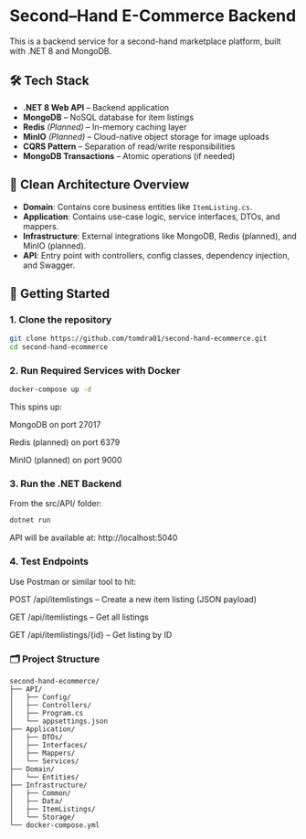 # Second–Hand E-Commerce Backend

This is a backend service for a second-hand marketplace platform, built with .NET 8 and MongoDB.

## 🛠 Tech Stack

- **.NET 8 Web API** – Backend application
- **MongoDB** – NoSQL database for item listings
- **Redis** *(Planned)* – In-memory caching layer
- **MinIO** *(Planned)* – Cloud-native object storage for image uploads
- **CQRS Pattern** – Separation of read/write responsibilities
- **MongoDB Transactions** – Atomic operations (if needed)

## 🧱 Clean Architecture Overview

- **Domain**: Contains core business entities like `ItemListing.cs`.
- **Application**: Contains use-case logic, service interfaces, DTOs, and mappers.
- **Infrastructure**: External integrations like MongoDB, Redis (planned), and MinIO (planned).
- **API**: Entry point with controllers, config classes, dependency injection, and Swagger.

## 🚀 Getting Started

### 1. Clone the repository

```bash
git clone https://github.com/tomdra01/second-hand-ecommerce.git
cd second-hand-ecommerce
```

### 2. Run Required Services with Docker

```bash
docker-compose up -d
```

This spins up:

MongoDB on port 27017

Redis (planned) on port 6379

MinIO (planned) on port 9000

### 3. Run the .NET Backend
From the src/API/ folder:

```bash
dotnet run
```

API will be available at:
http://localhost:5040

### 4. Test Endpoints

Use Postman or similar tool to hit:

POST /api/itemlistings – Create a new item listing (JSON payload)

GET /api/itemlistings – Get all listings

GET /api/itemlistings/{id} – Get listing by ID

### 🗂 Project Structure

```pgsql
second-hand-ecommerce/
├── API/
│   ├── Config/
│   ├── Controllers/
│   ├── Program.cs
│   └── appsettings.json
├── Application/
│   ├── DTOs/
│   ├── Interfaces/
│   ├── Mappers/
│   └── Services/
├── Domain/
│   └── Entities/
├── Infrastructure/
│   ├── Common/
│   ├── Data/
│   ├── ItemListings/
│   └── Storage/
└── docker-compose.yml
```



